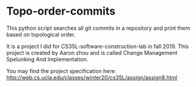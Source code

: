 # Topo-order-commits
This python script searches all git commits in a repository and print them based on topological order.

It is a project I did for CS35L-software-construction-lab in fall 2019. This project is created by Aaron zhou and is called
Change Management Spelunking And Implementation.

You may find the project specification here: http://web.cs.ucla.edu/classes/winter20/cs35L/assign/assign8.html
